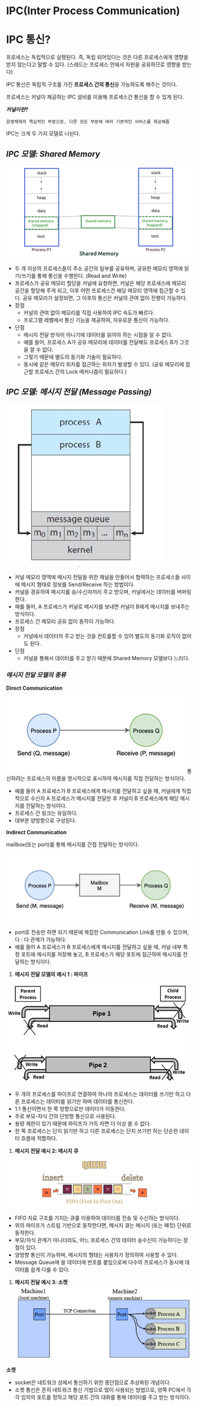 # IPC(Inter Process Communication)

# IPC 통신?

프로세스는 독립적으로 실행된다. 즉, 독립 되어있다는 것은 다른 프로세스에게 영향을 받지 않는다고 말할 수 있다. (스레드는 프로세스 안에서 자원을 공유하므로 영향을 받는다)

IPC 통신은 독립적 구조를 가진 **프로세스 간의 통신**을 가능하도록 해주는 것이다.

프로세스는 커널이 제공하는 IPC 설비를 이용해 프로세스간 통신을 할 수 있게 된다.

***커널이란?***

`운영체제의 핵심적인 부분으로, 다른 모든 부분에 여러 기본적인 서비스를 제공해줌`

IPC는 크게 두 가지 모델로 나뉜다.

## *****IPC 모델: Shared Memory*****

![](./image/ipc0.png)

- 두 개 이상의 프로세스들이 주소 공간의 일부를 공유하며, 공유한 메모리 영역에 읽기/쓰기를 통해 통신을 수행한다. (Read and Write)
- 프로세스가 공유 메모리 할당을 커널에 요청하면, 커널은 해당 프로세스에 메모리 공간을 할당해 주게 되고, 이후 어떤 프로세스건 해당 메모리 영역에 접근할 수 있다. 공유 메모리가 설정되면, 그 이후의 통신은 커널의 관여 없이 진행이 가능하다.
- 장점
    - 커널의 관여 없이 메모리를 직접 사용하여 IPC 속도가 빠르다.
    - 프로그램 레벨에서 통신 기능을 제공하여, 자유로운 통신이 가능하다.
- 단점
    - 메시지 전달 방식이 아니기에 데이터를 읽어야 하는 시점을 알 수 없다.
    - 예를 들어, 프로세스 A가 공유 메모리에 데이터를 전달해도 프로세스 B가 그것을 알 수 없다.
    - 그렇기 때문에 별도의 동기화 기술이 필요하다.
    - 동시에 같은 메모리 위치를 접근하는 위치가 발생할 수 있다. (공유 메모리에 접근할 프로세스 간의 Lock 메커니즘이 필요하다.)


## *****IPC 모델: 메시지 전달 (Message Passing)*****

![](./image/ipc1.png)

- 커널 메모리 영역에 메시지 전달을 위한 채널을 만들어서 협력하는 프로세스들 사이에 메시지 형태로 정보를 Send/Receive 하는 방법이다.
- 커널을 경유하여 메시지를 송/수신자끼리 주고 받으며, 커널에서는 데이터를 버퍼링한다.
- 예를 들어, A 프로세스가 커널로 메시지를 보내면 커널이 B에게 메시지를 보내주는 방식이다.
- 프로세스 간 메모리 공유 없이 동작이 가능하다.
- 장점
    - 커널에서 데이터의 주고 받는 것을 컨트롤할 수 있어 별도의 동기화 로직이 없어도 된다.
- 단점
    - 커널을 통해서 데이터를 주고 받기 때문에 Shared Memory 모델보다 느리다.

### *****메시지 전달 모델의 종류*****

**Direct Communication**

![](./image/ipc2.png)
통신하려는 프로세스의 이름을 명시적으로 표시하여 메시지를 직접 전달하는 방식이다.

- 예를 들어 A 프로세스가 B 프로세스에게 메시지를 전달하고 싶을 때, 커널에게 직접적으로 수신자 A 프로세스가 메시지를 전달한 후 커널이 B 프로세스에게 해당 메시지를 전달하는 방식이다.
- 프로세스 간 링크는 유일하다.
- 대부분 양방향으로 구성된다.

**Indirect Communication**

mailbox(또는 port)를 통해 메시지를 간접 전달하는 방식이다.

![](./image/ipc3.png)
- port로 전송만 하면 되기 때문에 복잡한 Communication Link를 만들 수 있으며, 다 : 다 관계가 가능하다.
- 예를 들어 A 프로세스가 B 프로세스에게 메시지를 전달하고 싶을 때, 커널 내부 특정 포트에 메시지를 저장해 놓고, B 프로세스가 해당 포트에 접근하여 메시지를 전달하는 방식이다.

1. ****메시지 전달 모델의 예시 1 : 파이프****

![](./image/ipc4.png)

- 두 개의 프로세스를 파이프로 연결하여 하나의 프로세스는 데이터를 쓰기만 하고 다른 프로세스는 데이터를 읽기만 하며 데이터를 통신한다.
- 1:1 통신이면서 한 쪽 방향으로만 데이터가 이동한다.
- 주로 부모-자식 간의 단방향 통신으로 사용된다.
- 용량 제한이 있기 때문에 파이프가 가득 차면 더 이상 쓸 수 없다.
- 한 쪽 프로세스는 단지 읽기만 하고 다른 프로세스는 단지 쓰기만 하는 단순한 데이터 흐름에 적합하다.

1. ****메시지 전달 예시 2: 메시지 큐****

![](./image/ipc5.png)

- FIFO 자료 구조를 가지는 큐를 이용하여 데이터를 전송 및 수신하는 방식이다.
- 위의 파이프가 스트림 기반으로 동작한다면, 메시지 큐는 메시지 (또는 패킷) 단위로 동작한다.
- 부모/자식 관계가 아니더라도, 어느 프로세스 간의 데이터 송수신이 가능하다는 장점이 있다.
- 양방향 통신이 가능하며, 메시지의 형태는 사용자가 정의하여 사용할 수 있다.
- Message Queue에 쓸 데이터에 번호를 붙임으로써 다수의 프로세스가 동시에 데이터를 쉽게 다룰 수 있다.

1. ****메시지 전달 예시 3: 소켓****
![](./image/ipc6.png)

**소켓**

- socket은 네트워크 상에서 통신하기 위한 종단점으로 추상화된 개념이다.
- 소켓 통신은 흔히 네트워크 통신 기법으로 많이 사용되는 방법으로, 양쪽 PC에서 각각 임의의 포트를 정하고 해당 포트 간의 대화를 통해 데이터를 주고 받는 방식이다.